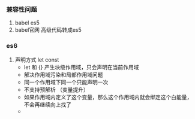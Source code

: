 ### 兼容性问题
1. babel es5
2. babel官网  高级代码转成es5

### es6
1. 声明方式  let const
    - let 和 {} 产生块级作用域，只会声明在当前作用域
    - 解决作用域污染和局部作用域问题
    - 同一个作用域下同一个只能声明一次
    - 不支持预解析 （变量提升）
    - 如果作用域内定义了这个变量，那么这个作用域内就会绑定这个白能量，不会再继续向上找了
    - 



